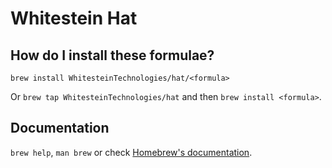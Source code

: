 # Whitestein Hat

## How do I install these formulae?
`brew install WhitesteinTechnologies/hat/<formula>`

Or `brew tap WhitesteinTechnologies/hat` and then `brew install <formula>`.

## Documentation
`brew help`, `man brew` or check [Homebrew's documentation](https://docs.brew.sh).
